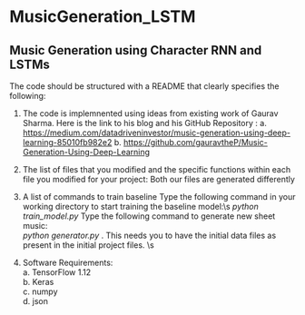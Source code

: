 # MusicGeneration_LSTM
## Music Generation using Character RNN and LSTMs
The code should be structured with a README that clearly specifies the following:

1. The code is implemnented using ideas from existing work of Gaurav Sharma. Here is the link to his blog and his GitHub Repository :
a. https://medium.com/datadriveninvestor/music-generation-using-deep-learning-85010fb982e2
b. https://github.com/gauravtheP/Music-Generation-Using-Deep-Learning

2. The list of files that you modified and the specific functions within each file you modified for your project:
    Both our files are generated differently 
3. A list of commands to train baseline 
Type the following command in your working directory to start training the baseline model:\s
*python train_model.py*
Type the following command to generate new sheet music:  
*python generator.py* . 
This needs you to have the initial data files as present in the initial project files. \s
4. Software Requirements:  
a. TensorFlow 1.12   
b. Keras   
c. numpy  
d. json  
